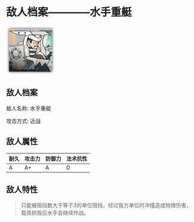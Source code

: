 # 敌人档案————水手重艇

![水手重艇](./eneIcons/水手重艇.png)

## 敌人档案

敌人名称: 水手重艇

攻击方式: 近战

## 敌人属性

| 耐久      | 攻击力  | 防御力 | 法术抗性 |
|---------|------|-----|------|
| A | A+ | A | D |

## 敌人特性
> 只能被阻挡数大于等于3的单位阻挡，经过我方单位时冲撞造成物理伤害，载具损毁后水手会继续作战。
